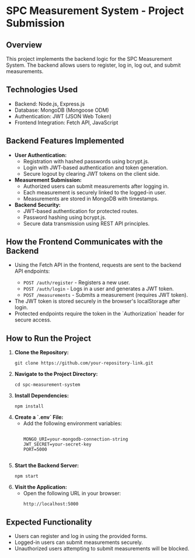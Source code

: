 <h1>SPC Measurement System - Project Submission</h1>

<h2>Overview</h2>
<p>
  This project implements the backend logic for the SPC Measurement System. The backend allows users to register, log in, log out, and submit measurements.
</p>

<h2>Technologies Used</h2>
<ul>
  <li>Backend: Node.js, Express.js</li>
  <li>Database: MongoDB (Mongoose ODM)</li>
  <li>Authentication: JWT (JSON Web Token)</li>
  <li>Frontend Integration: Fetch API, JavaScript</li>
</ul>

<h2>Backend Features Implemented</h2>
<ul>
  <li><strong>User Authentication:</strong>
    <ul>
      <li>Registration with hashed passwords using bcrypt.js.</li>
      <li>Login with JWT-based authentication and token generation.</li>
      <li>Secure logout by clearing JWT tokens on the client side.</li>
    </ul>
  </li>

  <li><strong>Measurement Submission:</strong>
    <ul>
      <li>Authorized users can submit measurements after logging in.</li>
      <li>Each measurement is securely linked to the logged-in user.</li>
      <li>Measurements are stored in MongoDB with timestamps.</li>
    </ul>
  </li>

  <li><strong>Backend Security:</strong>
    <ul>
      <li>JWT-based authentication for protected routes.</li>
      <li>Password hashing using bcrypt.js.</li>
      <li>Secure data transmission using REST API principles.</li>
    </ul>
  </li>
</ul>

<h2>How the Frontend Communicates with the Backend</h2>
<ul>
  <li>Using the Fetch API in the frontend, requests are sent to the backend API endpoints:</li>
  <ul>
    <li><code>POST /auth/register</code> - Registers a new user.</li>
    <li><code>POST /auth/login</code> - Logs in a user and generates a JWT token.</li>
    <li><code>POST /measurements</code> - Submits a measurement (requires JWT token).</li>
  </ul>
  <li>The JWT token is stored securely in the browser's localStorage after login.</li>
  <li>Protected endpoints require the token in the `Authorization` header for secure access.</li>
</ul>

<h2>How to Run the Project</h2>
<ol>
  <li><strong>Clone the Repository:</strong>
    <pre><code>git clone https://github.com/your-repository-link.git</code></pre>
  </li>

  <li><strong>Navigate to the Project Directory:</strong>
    <pre><code>cd spc-measurement-system</code></pre>
  </li>

  <li><strong>Install Dependencies:</strong>
    <pre><code>npm install</code></pre>
  </li>

  <li><strong>Create a `.env` File:</strong>
    <ul>
      <li>Add the following environment variables:</li>
      <pre><code>
MONGO_URI=your-mongodb-connection-string
JWT_SECRET=your-secret-key
PORT=5000
      </code></pre>
    </ul>
  </li>

  <li><strong>Start the Backend Server:</strong>
    <pre><code>npm start</code></pre>
  </li>

  <li><strong>Visit the Application:</strong>
    <ul>
      <li>Open the following URL in your browser:</li>
      <pre><code>http://localhost:5000</code></pre>
    </ul>
  </li>
</ol>

<h2>Expected Functionality</h2>
<ul>
  <li>Users can register and log in using the provided forms.</li>
  <li>Logged-in users can submit measurements securely.</li>
  <li>Unauthorized users attempting to submit measurements will be blocked.</li>
</ul>


